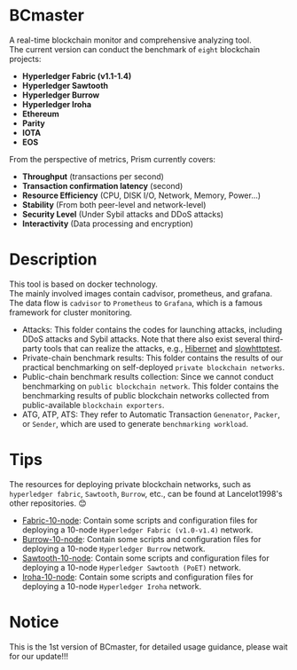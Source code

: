 # BCmaster
A real-time blockchain monitor and comprehensive analyzing tool.<br> 
The current version can conduct the benchmark of `eight` blockchain projects:<br> 
* **Hyperledger Fabric (v1.1-1.4)**<br> 
* **Hyperledger Sawtooth**<br> 
* **Hyperledger Burrow**<br> 
* **Hyperledger Iroha**<br> 
* **Ethereum**<br> 
* **Parity**<br> 
* **IOTA**<br> 
* **EOS**<br> 

From the perspective of metrics, Prism currently covers:<br> 
* **Throughput** (transactions per second)<br> 
* **Transaction confirmation latency** (second)<br> 
* **Resource Efficiency** (CPU, DISK I/O, Network, Memory, Power...)<br> 
* **Stability** (From both peer-level and network-level)<br> 
* **Security Level** (Under Sybil attacks and DDoS attacks)<br> 
* **Interactivity** (Data processing and encryption)<br> 

# Description<br> 
This tool is based on docker technology.<br>
The mainly involved images contain cadvisor, prometheus, and grafana.<br> 
The data flow is `cadvisor` to `Prometheus` to `Grafana`, which is a famous framework for cluster monitoring.
* Attacks: This folder contains the codes for launching attacks, including DDoS attacks and Sybil attacks. Note that there also exist several third-party tools that can realize the attacks, e.g., [Hibernet](https:https://github.com/All3xJ/Hibernet "悬停显示") and [slowhttptest](https://github.com/shekyan/slowhttptest "悬停显示").
* Private-chain benchmark results: This folder contains the results of our practical benchmarking on self-deployed `private blockchain networks`.<br>
* Public-chain benchmark results collection: Since we cannot conduct benchmarking on `public blockchain network`. This folder contains the benchmarking results of public blockchain networks collected from public-available `blockchain exporters`.<br>
* ATG, ATP, ATS: They refer to Automatic Transaction `Genenator`, `Packer`, or `Sender`, which are used to generate `benchmarking workload`.

# Tips
The resources for deploying private blockchain networks, such as `hyperledger fabric`, `Sawtooth`, `Burrow`, etc., can be found at Lancelot1998's other repositories. :blush:<br>
* [Fabric-10-node](https://github.com/Lancelot1998/Fabric-10-node "悬停显示"): Contain some scripts and configuration files for deploying a 10-node `Hyperledger Fabric (v1.0-v1.4)` network.<br>
* [Burrow-10-node](https://github.com/Lancelot1998/Burrow-10-node "悬停显示"): Contain some scripts and configuration files for deploying a 10-node `Hyperledger Burrow` network.<br>
* [Sawtooth-10-node](https://github.com/Lancelot1998/Sawtooth-10-node "悬停显示"): Contain some scripts and configuration files for deploying a 10-node `Hyperledger Sawtooth (PoET)` network.<br>
* [Iroha-10-node](https://github.com/Lancelot1998/Iroha-10-node "悬停显示"): Contain some scripts and configuration files for deploying a 10-node `Hyperledger Iroha` network.<br>

# Notice
This is the 1st version of BCmaster, for detailed usage guidance, please wait for our update!!!

